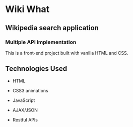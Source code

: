 # Wiki What

## Wikipedia search application

### Multiple API implementation

This is a front-end project built with vanilla HTML and CSS.


## Technologies Used

* HTML

* CSS3 animations

* JavaScript

* AJAX/JSON

* Restful APIs